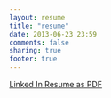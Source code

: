 ```yaml
---
layout: resume
title: "resume"
date: 2013-06-23 23:59
comments: false
sharing: true
footer: true
---
```


<p><a href ="{{site.url}}/downloads/code/resume.pdf">Linked In Resume as PDF</a></p>


